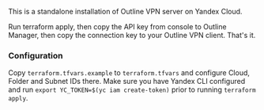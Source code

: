This is a standalone installation of Outline VPN server on Yandex Cloud.

Run terraform apply, then copy the API key from console to Outline Manager, then copy the connection key to your Outline VPN client. That's it.

### Configuration

Copy `terraform.tfvars.example` to `terraform.tfvars` and configure Cloud, Folder and Subnet IDs there.
Make sure you have Yandex CLI configured and run `export YC_TOKEN=$(yc iam create-token)` prior to running `terraform apply`.

